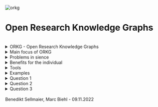 



![orkg](https://user-images.githubusercontent.com/45356497/200836950-43cad4f3-95b3-42b4-adc0-3a2a8095ec27.svg)
# Open Research Knowledge Graphs 
<br />

<details>
<summary> ORKG -  Open Research Knowledge Graphs </summary>
    
#### The Organization

The ORKG is a Organisation with the goal to make scientific papers better findable. 
ORKG achieves this by structuring the research papers using Knowledge Graphs.
This also makes it easier to peer review a paper.
THE ORKG uses RDF as as Base for Knowledge Graph Development.

#### Funding

The ORKG receives funding through grants from the European Research Council (ERC).

#### Overview of the History of ORKG 

https://orkg.org/about/11/History 

#### Gitlab

-ORKG has a  Open Source Gitlab with a lot of information to their Natural Language Processing algorithms, Back- Frontend Information, Special Feature for Covid-19, Ontology and more.

</details>
<details>
    <summary> Main focus of ORKG </summary>

### The Problem
- The science community has communicated the same way since its upcoming.
- Approximately 2,5 million scientific articles are published yearly
- Because of missing structure, researchers cant find relevant papers. (Research flood)

- Causes a scientific crisis:
    - Results can't be reproduced
    - Lack of peer reviewed papers
    - Even in small science field peers drown in a information flood
    - Ultimalely the loss of knowledge occurs
    
### The Solution
    
- "The ORKG makes scientific knowledge human- and machine-actionable and thus enables completely new ways of machine assistance."

- This makes finding the right papers easier and creates more opportuninty for comparisons and reviews.
- Using ORGK, researchers can explore more knowledge and share results over different disciplines.

### Other Activities
	
#### Workshops

- ORKG offers Workshops with topics like:
    - Front- Backend developments
    - Beyond research data infrastructures - exploiting artificial & crowd intelligence for building research knowledge graphs
    - Ontology-driven Research in Material Science
    - And many more
    
#### Events
	
 - ORKG joins and hosts webinars as well as live events with speakers 
</details>






<details>

<summary>Problems in sience</summary>

### - Science papers haven't changed over many years. <br /> Science is still today mostly on pdfs, which are really bad for machines to read.
### - Reproducibility is very low
### - Root cause: its hard to communicate with other scientists

<br />
<br />
	
![meme_works_on_my_machine](https://user-images.githubusercontent.com/45356497/200840366-15560ca0-124d-45c9-a882-fd316929b8df.jpeg)


	


</details>

 <details>
<summary>Benefits for the individual</summary>


## Benefits for the individual

<br />

	
### - contribute to building a knowledge base for science 

<br />
	
### - gain visibilty

<br />
	
### - provide a key service to your community
	
<br />
	
### - convince peer-reviewrs
	
<br />
	
### - get qualitative feedback
	
<br />
	
### - get cited
	
  </details>
  
<details>

<summary>Tools</summary>

## import:
 ### - contribution editor
 ### - csv import
 ### - survey table import
 ### - templates
	
<br />

## export:
  ### - REST API
  ### - Python package
  ### - SPQARQL endpoint
  ### - RDF Dump
  
  </details>
  
  
<details>
<summary>Examples</summary>
	
## Examples

### Data engagment (GUI):
- https://orkg.org/contribution-editor?contributions=R3053,R3061,R3044

### Data engagment (Programming):
	
#### Python gitlab of TIBHannover
- https://gitlab.com/TIBHannover/orkg/orkg-notebooks
- use sparl syntax:
https://orkg.org/sparql/?help=views#PREFIX%20orkgp%3A%20%3Chttp%3A%2F%2Forkg.org%2Forkg%2Fpredicate%2F%3E%0APREFIX%20orkgc%3A%20%3Chttp%3A%2F%2Forkg.org%2Forkg%2Fclass%2F%3E%0APREFIX%20orkgr%3A%20%3Chttp%3A%2F%2Forkg.org%2Forkg%2Fresource%2F%3E%0Aselect%20%3Ftest%20%3Ftest_2%0Awhere%20%7B%0A%3Ftest_2%20orkgp%3AP5%20%3Ftest%7D%20LIMIT%20100


  </details>
  
  <details>

<br />

<summary>Question 1</summary>
	
## Question 1
## !!!!!!!
-
-
-
-
	

	
</details>

  <details>
<summary>Question 2</summary>
	
<br />
	
## Question 2
## What are the benefits of publishing a paper on ORKG?
- More visibility
- More peer reviews
- Better academic acknowledgment
- Better chance to get cited

<br />


</details>
  <details>
<summary>Question 3</summary>

<br />

	
## Question 3
## !!!!!!!
-
-
-
-
	

	
</details>
  
  <br />
Benedikt Sellmaier, Marc Biehl -  09.11.2022

  
  
  




  
  
  
  




